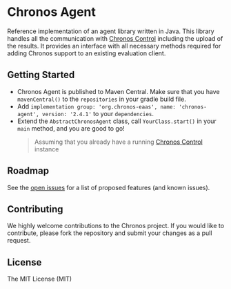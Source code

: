 # Chronos Agent

Reference implementation of an agent library written in Java. This library handles all the communication with [Chronos Control](https://github.com/Chronos-EaaS/Chronos-Control) including the upload of the results. It provides an interface with all necessary methods required for adding Chronos support to an existing evaluation client.

## Getting Started

* Chronos Agent is published to Maven Central. Make sure that you have `mavenCentral()` to the `repositories` in your gradle build file.
* Add `implementation group: 'org.chronos-eaas', name: 'chronos-agent', version: '2.4.1'` to your `dependencies`.
* Extend the `AbstractChronosAgent` class, call `YourClass.start()` in your `main` method, and you are good to go!
  > Assuming that you already have a running [Chronos Control](https://github.com/Chronos-EaaS/Chronos-Control/) instance


## Roadmap
See the [open issues](https://github.com/Chronos-EaaS/Chronos-Agent/issues) for a list of proposed features (and known issues).


## Contributing
We highly welcome contributions to the Chronos project. If you would like to contribute, please fork the repository and submit your changes as a pull request.


## License
The MIT License (MIT)
